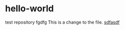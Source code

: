 # hello-world
test repository
fgdfg
This is a change to the file. <?php ?> <a href="dfasdf"/> sdfasdf</a> <br />
